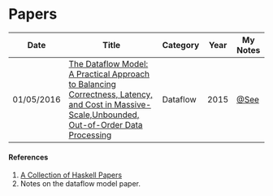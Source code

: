# Papers

| Date       | Title         | Category  | Year  |  My Notes |
| ---------- |---------------| ----------|-------|-----------|
| 01/05/2016 | [The Dataflow Model: A Practical Approach to Balancing Correctness, Latency, and Cost in Massive-Scale,Unbounded, Out-of-Order Data Processing](http://static.googleusercontent.com/media/research.google.com/en//pubs/archive/43864.pdf) | Dataflow | 2015 |[@See](notes/2016/feb/Dataflow-Paper-Notes.md)



#### References
1. [A Collection of Haskell Papers](http://www.stephendiehl.com/posts/essential_haskell.html)
2. Notes on the dataflow model paper.
